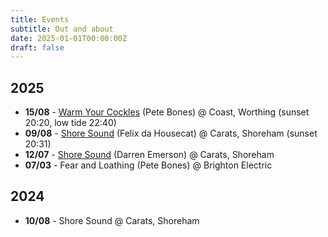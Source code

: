 ```yaml
---
title: Events
subtitle: Out and about
date: 2025-01-01T00:00:00Z
draft: false
---
```


## 2025

- **15/08** - [Warm Your Cockles](https://www.coastworthing.co.uk/coast-cafe-events#calendar-28789a7a-7625-4724-a552-47c814b19499-event-3456cbb8-94e1-461b-ab48-e600a94fb906) (Pete Bones) @ Coast, Worthing (sunset 20:20, low tide 22:40)
- **09/08** - [Shore Sound](https://www.tickettailor.com/events/shoresound/1706908) (Felix da Housecat) @ Carats, Shoreham (sunset 20:31)
- **12/07** - [Shore Sound](https://www.tickettailor.com/events/shoresound/1634000) (Darren Emerson) @ Carats, Shoreham
- **07/03** - Fear and Loathing (Pete Bones) @ Brighton Electric

## 2024

- **10/08** - Shore Sound @ Carats, Shoreham

